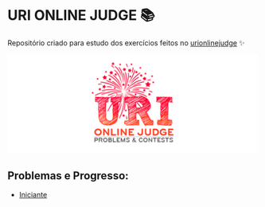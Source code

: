 # URI ONLINE JUDGE :books:

Repositório criado para estudo dos exercícios feitos no [urionlinejudge](https://www.urionlinejudge.com.br/) :sparkles: 

![Banner](.assets/banner/urionline.png)

## Problemas e Progresso:
* [Iniciante]()